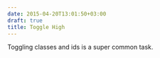 ```yaml
---
date: 2015-04-20T13:01:50+03:00
draft: true
title: Toggle High
---
```


Toggling classes and ids is a super common task.

<!--more-->
